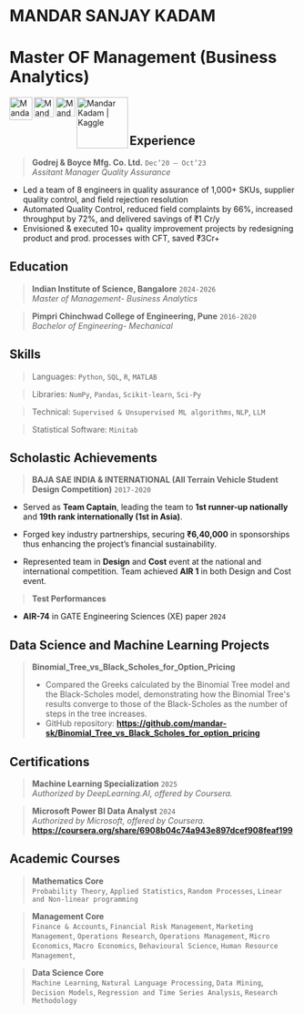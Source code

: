 # MANDAR SANJAY KADAM
# Master OF Management (Business Analytics)

[<img align="left" alt="Mandar Kadam | Gmail" width="40px" src="https://upload.wikimedia.org/wikipedia/commons/7/7e/Gmail_icon_%282020%29.svg" />][gmail]

[<img align="left" alt="Mandar Kadam | Outlook" width="35px" src="https://upload.wikimedia.org/wikipedia/commons/d/df/Microsoft_Office_Outlook_%282018%E2%80%93present%29.svg" />][outlook]

[<img align="left" alt="Mandar Kadam | Linkedin" width="34px" src="https://upload.wikimedia.org/wikipedia/commons/thumb/c/ca/LinkedIn_logo_initials.png/240px-LinkedIn_logo_initials.png" />][linkedin]

[<img align="left" alt="Mandar Kadam | Kaggle" width="90px" src="https://upload.wikimedia.org/wikipedia/commons/7/7c/Kaggle_logo.png" />][kaggle]

[gmail]: mailto:mandarskkadam@gmail.com
[outlook]: mailto:mandarkadam@iisc.ac.in
[linkedin]: https://www.linkedin.com/in/mandarsk/
[kaggle]: https://www.kaggle.com/mandark6199


<br/><br/>

## Experience

> **Godrej & Boyce Mfg. Co. Ltd.** `Dec’20 – Oct’23`  
> _Assitant Manager Quality Assurance_

- Led a team of 8 engineers in quality assurance of 1,000+ SKUs, supplier quality control, and field rejection resolution
- Automated Quality Control, reduced field complaints by 66%, increased throughput by 72%, and delivered savings of ₹1 Cr/y
- Envisioned & executed 10+ quality improvement projects by redesigning product and prod. processes with CFT, saved ₹3Cr+

## Education

> **Indian Institute of Science, Bangalore** `2024-2026`  
> _Master of Management- Business Analytics_

> **Pimpri Chinchwad College of Engineering, Pune** `2016-2020`  
> _Bachelor of Engineering- Mechanical_

## Skills

> Languages: `Python`, `SQL`, `R`, `MATLAB`

> Libraries: `NumPy`, `Pandas`, `Scikit-learn`, `Sci-Py`

> Technical: `Supervised & Unsupervised ML algorithms`, `NLP`, `LLM`

> Statistical Software: `Minitab`

## Scholastic Achievements

> **BAJA SAE INDIA & INTERNATIONAL (All Terrain Vehicle Student Design Competition)** `2017-2020`

- Served as **Team Captain**, leading the team to **1st runner-up nationally** and **19th rank internationally (1st in Asia)**. 

- Forged key industry partnerships, securing **₹6,40,000** in sponsorships thus enhancing the project’s financial sustainability.

- Represented team in **Design** and **Cost** event at the national and international competition. Team achieved **AIR 1** in both Design and Cost event.

> **Test Performances**

- **AIR-74** in GATE Engineering Sciences (XE) paper `2024`

## Data Science and Machine Learning Projects

> **Binomial_Tree_vs_Black_Scholes_for_Option_Pricing**
> - Compared the Greeks calculated by the Binomial Tree model and the Black-Scholes model, demonstrating how the Binomial Tree's results converge to those of the Black-Scholes as the number of steps in the tree increases. 
> - GitHub repository: **https://github.com/mandar-sk/Binomial_Tree_vs_Black_Scholes_for_option_pricing**

## Certifications

> **Machine Learning Specialization** `2025`  
_Authorized by DeepLearning.AI, offered by Coursera._  

> **Microsoft Power BI Data Analyst** `2024`  
_Authorized by Microsoft, offered by Coursera._  
**https://coursera.org/share/6908b04c74a943e897dcef908feaf199**

## Academic Courses

> **Mathematics Core**  
`Probability Theory`, `Applied Statistics`, `Random Processes`, `Linear and Non-linear programming` 

> **Management Core**  
`Finance & Accounts`, `Financial Risk Management`, `Marketing Management`, `Operations Research`, `Operations Management`, `Micro Economics`, `Macro Economics`, `Behavioural Science`, `Human Resource Management`, 

> **Data Science Core**  
`Machine Learning`, `Natural Language Processing`, `Data Mining`, `Decision Models`, `Regression and Time Series Analysis`, `Research Methodology`
